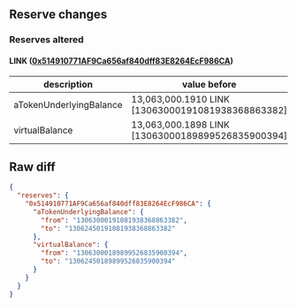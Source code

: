 ## Reserve changes

### Reserves altered

#### LINK ([0x514910771AF9Ca656af840dff83E8264EcF986CA](https://etherscan.io/address/0x514910771AF9Ca656af840dff83E8264EcF986CA))

| description | value before | value after |
| --- | --- | --- |
| aTokenUnderlyingBalance | 13,063,000.1910 LINK [13063000191081938368863382] | 13,062,450.1910 LINK [13062450191081938368863382] |
| virtualBalance | 13,063,000.1898 LINK [13063000189899526835900394] | 13,062,450.1898 LINK [13062450189899526835900394] |


## Raw diff

```json
{
  "reserves": {
    "0x514910771AF9Ca656af840dff83E8264EcF986CA": {
      "aTokenUnderlyingBalance": {
        "from": "13063000191081938368863382",
        "to": "13062450191081938368863382"
      },
      "virtualBalance": {
        "from": "13063000189899526835900394",
        "to": "13062450189899526835900394"
      }
    }
  }
}
```